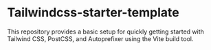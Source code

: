 # Tailwindcss-starter-template
This repository provides a basic setup for quickly getting started with Tailwind CSS, PostCSS, and Autoprefixer using the Vite build tool. 
